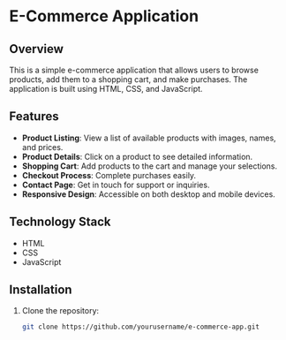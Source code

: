 # E-Commerce Application

## Overview
This is a simple e-commerce application that allows users to browse products, add them to a shopping cart, and make purchases. The application is built using HTML, CSS, and JavaScript.

## Features
- **Product Listing**: View a list of available products with images, names, and prices.
- **Product Details**: Click on a product to see detailed information.
- **Shopping Cart**: Add products to the cart and manage your selections.
- **Checkout Process**: Complete purchases easily.
- **Contact Page**: Get in touch for support or inquiries.
- **Responsive Design**: Accessible on both desktop and mobile devices.

## Technology Stack
- HTML
- CSS
- JavaScript

## Installation
1. Clone the repository:
   ```bash
   git clone https://github.com/yourusername/e-commerce-app.git
